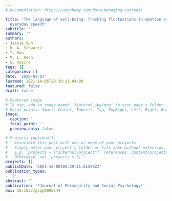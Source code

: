 ```yaml
---
# Documentation: https://wowchemy.com/docs/managing-content/

title: 'The language of well-being: Tracking fluctuations in emotion experience through
  everyday speech'
subtitle: ''
summary: ''
authors:
- Jessie Sun
- H. A. Schwartz
- Y. Son
- M. L. Kern
- S. Vazire
tags: []
categories: []
date: '2020-01-01'
lastmod: 2021-10-05T20:39:11-04:00
featured: false
draft: false

# Featured image
# To use, add an image named `featured.jpg/png` to your page's folder.
# Focal points: Smart, Center, TopLeft, Top, TopRight, Left, Right, BottomLeft, Bottom, BottomRight.
image:
  caption: ''
  focal_point: ''
  preview_only: false

# Projects (optional).
#   Associate this post with one or more of your projects.
#   Simply enter your project's folder or file name without extension.
#   E.g. `projects = ["internal-project"]` references `content/project/deep-learning/index.md`.
#   Otherwise, set `projects = []`.
projects: []
publishDate: '2021-10-06T00:39:11.615992Z'
publication_types:
- '2'
abstract: ''
publication: '*Journal of Personality and Social Psychology*'
doi: 10.1037/pspp0000244
---
```

